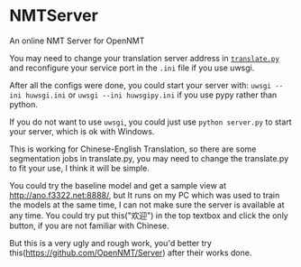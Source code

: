 # NMTServer
An online NMT Server for OpenNMT

You may need to change your translation server address in [`translate.py`](https://github.com/anoidgit/NMTServer/blob/master/translate.py#L20) and reconfigure your service port in the `.ini` file if you use uwsgi.

After all the configs were done, you could start your server with:
`uwsgi --ini huwsgi.ini`
or
`uwsgi --ini huwsgipy.ini`
if you use pypy rather than python.

If you do not want to use `uwsgi`, you could just use `python server.py` to start your server, which is ok with Windows.

This is working for Chinese-English Translation, so there are some segmentation jobs in translate.py, you may need to change the translate.py to fit your use, I think it will be simple.

You could try the baseline model and get a sample view at http://ano.f3322.net:8888/, but It runs on my PC which was used to train the models at the same time, I can not make sure the server is available at any time. You could try put this("欢迎") in the top textbox and click the only button, if you are not familiar with Chinese.

But this is a very ugly and rough work, you'd better try this(https://github.com/OpenNMT/Server) after their works done.
